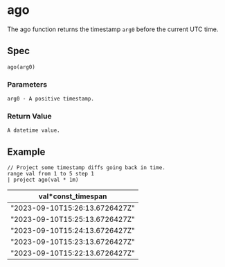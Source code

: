 # ago

The ago function returns the timestamp `arg0` before the current UTC time.

## Spec
```
ago(arg0)
```

### Parameters
```
arg0 - A positive timestamp.
```

### Return Value
```
A datetime value.
```

## Example
```kusto
// Project some timestamp diffs going back in time.
range val from 1 to 5 step 1
| project ago(val * 1m)
```

|        val*const_timespan       |
|---------------------------------|
|  "2023-09-10T15:26:13.6726427Z" |
|  "2023-09-10T15:25:13.6726427Z" |
|  "2023-09-10T15:24:13.6726427Z" |
|  "2023-09-10T15:23:13.6726427Z" |
|  "2023-09-10T15:22:13.6726427Z" |

